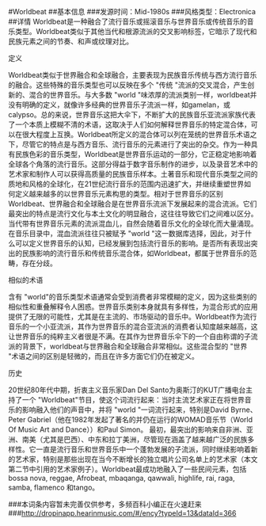 #Worldbeat
##基本信息
###发源时间：Mid-1980s
###风格类型：Electronica
##详情
Worldbeat是一种融合了流行音乐或摇滚音乐与世界音乐或传统音乐的音乐类型。Worldbeat类似于其他当代和根源流派的交叉影响标签，它暗示了现代和民族元素之间的节奏、和声或纹理对比。



定义

Worldbeat类似于世界融合和全球融合，主要表现为民族音乐传统与西方流行音乐的融合。这些特殊的音乐类型也可以反映在多个 "传统
"流派的交叉混合，产生创新的、混合的世界音乐。与大多数 "world
"味浓厚的流派类别一样，worldbeat并没有明确的定义，就像许多经典的世界音乐子流派一样，如gamelan，或calypso。总的来说，世界音乐这把大伞下，不断扩大的民族音乐亚流派家族代表了一个本质上模糊不清的术语，这取决于人们如何解释世界音乐的特定混合体，可以在很大程度上互换。Worldbeat所定义的混合体可以列在笼统的世界音乐术语之下，尽管它的特点是与西方音乐、流行音乐的元素进行了突出的杂交。作为一种具有民族色彩的音乐类型，Worldbeat是世界音乐运动的一部分，它正稳定地影响着全球各个角落的流行音乐。这部分得益于数字音乐制作的进步，以及录音艺术中的艺术家和制作人可以获得高质量的民族音乐样本。土著音乐和现代音乐类型之间的质地和风格的全球化，在21世纪流行音乐的范围内迅速扩大，并继续重塑世界如何定义越来越多的以世界音乐元素构思的类型。相对于世界音乐的区别
Worldbeat、世界融合和全球融合是在世界音乐流派下发展起来的混合流派。它们最突出的特点是流行文化与本土文化的明显融合，这往往导致它们之间难以区分。当代带有世界音乐元素的流派混血儿，自然会随着音乐文化的全球化而大量涌现。在音乐目录中，混血流派往往只被赋予
"world
"这一数据库选择，因此，对于什么可以定义世界音乐的认知，已经发展到包括流行音乐的影响。是否所有表现出突出的民族影响的流行音乐和传统音乐混合体，如Worldbeat，都属于世界音乐的范畴，存在分歧。



相似的术语

含有
"world"的音乐类型术语通常会受到消费者非常模糊的定义，因为这些类别的相似性和重叠解释令人困惑。世界音乐类别本身就具有多样性，为混合形式的应用提供了无限的可能性，尤其是在主流的、市场驱动的音乐中。Worldbeat作为流行音乐的一个小亚流派，其作为世界音乐的混合亚流派的消费者认知度越来越高，这让世界音乐的纯粹主义者很是不满。在其作为世界音乐伞下的一个自由称谓的子流派的背景下，worldbeat与世界融合和全球融合非常相似。这些混合型的
"世界 "术语之间的区别是轻微的，而且在许多方面它们仍在被定义。



历史

20世纪80年代中期，折衷主义音乐家Dan Del Santo为奥斯汀的KUT广播电台主持了一个
"Worldbeat"节目，使这个词流行起来：当时主流艺术家正在将世界音乐的影响融入他们的声音中，并将 "world "一词流行起来，特别是David
Byrne、Peter Gabriel（他在1982年发起了著名的并仍在运行的WOMAD音乐节（World Of Music Art and
Dance））和Paul Simon。
最初，最突出的影响来自非洲、亚洲、南美（尤其是巴西）、中东和拉丁美洲，尽管现在涵盖了越来越广泛的民族多样性。它一直是流行音乐和世界音乐中一个蓬勃发展的子流派，同时继续影响着新的艺术家，特别是那些出现在当今不断增长的独立唱片公司名单上的艺术家（本文第二节中引用的艺术家例子）。Worldbeat最成功地融入了一些民间元素，包括bossa
nova, reggae, Afrobeat, mbaqanga, qawwali, highlife, rai, raga, samba,
flamenco 和tango。

###本词条内容暂未完善仅供参考，多频百科小编正在火速赶来
###http://dropinapp.hearinmusic.com/#/ency?typeId=13&dataId=366

